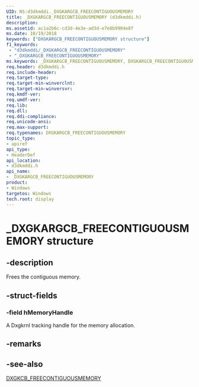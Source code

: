 ```yaml
---
UID: NS:d3dkmddi._DXGKARGCB_FREECONTIGUOUSMEMORY
title: _DXGKARGCB_FREECONTIGUOUSMEMORY (d3dkmddi.h)
description:
ms.assetid: ac1a2b6c-cd3d-4e3e-ad3d-e7e8b9904e8f
ms.date: 10/19/2018
keywords: ["DXGKARGCB_FREECONTIGUOUSMEMORY structure"]
f1_keywords:
 - "d3dkmddi/_DXGKARGCB_FREECONTIGUOUSMEMORY"
 - "_DXGKARGCB_FREECONTIGUOUSMEMORY"
ms.keywords: _DXGKARGCB_FREECONTIGUOUSMEMORY, DXGKARGCB_FREECONTIGUOUSMEMORY,
req.header: d3dkmddi.h
req.include-header:
req.target-type:
req.target-min-winverclnt:
req.target-min-winversvr:
req.kmdf-ver:
req.umdf-ver:
req.lib:
req.dll:
req.ddi-compliance:
req.unicode-ansi:
req.max-support:
req.typenames: DXGKARGCB_FREECONTIGUOUSMEMORY
topic_type:
- apiref
api_type:
- HeaderDef
api_location:
- d3dkmddi.h
api_name:
- _DXGKARGCB_FREECONTIGUOUSMEMORY
product: 
- Windows
targetos: Windows
tech.root: display
---
```


# _DXGKARGCB_FREECONTIGUOUSMEMORY structure

## -description

Frees the contiguous memory.

## -struct-fields

### -field hMemoryHandle

A Dxgkrnl tracking handle for the memory allocation.

## -remarks

## -see-also

[DXGKCB_FREECONTIGUOUSMEMORY](nc-d3dkmddi-dxgkcb_freecontiguousmemory.md)
